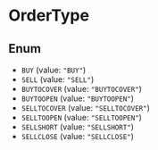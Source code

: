 # OrderType

## Enum

* `BUY` (value: `"BUY"`)
* `SELL` (value: `"SELL"`)
* `BUYTOCOVER` (value: `"BUYTOCOVER"`)
* `BUYTOOPEN` (value: `"BUYTOOPEN"`)
* `SELLTOCOVER` (value: `"SELLTOCOVER"`)
* `SELLTOOPEN` (value: `"SELLTOOPEN"`)
* `SELLSHORT` (value: `"SELLSHORT"`)
* `SELLCLOSE` (value: `"SELLCLOSE"`)

